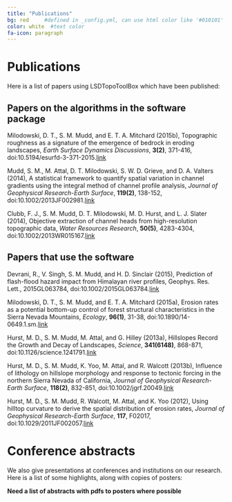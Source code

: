 ```yaml
---
title: "Publications"
bg: red     #defined in _config.yml, can use html color like '#010101'
color: white  #text color
fa-icon: paragraph
---
```


# Publications

Here is a list of papers using LSDTopoToolBox which have been published:

## Papers on the algorithms in the software package

Milodowski, D. T., S. M. Mudd, and E. T. A. Mitchard (2015b), Topographic roughness as a signature of the emergence of bedrock in eroding landscapes, *Earth Surface Dynamics Discussions*, **3(2)**, 371-416, doi:10.5194/esurfd-3-371-2015.[link](http://www.earth-surf-dynam-discuss.net/3/371/2015/esurfd-3-371-2015.html)

Mudd, S. M., M. Attal, D. T. Milodowski, S. W. D. Grieve, and D. A. Valters (2014), A statistical framework to quantify spatial variation in channel gradients using the integral method of channel profile analysis, *Journal of Geophysical Research-Earth Surface*, **119(2)**, 138-152, doi:10.1002/2013JF002981.[link](http://onlinelibrary.wiley.com/doi/10.1002/2013JF002981/abstract)

Clubb, F. J., S. M. Mudd, D. T. Milodowski, M. D. Hurst, and L. J. Slater (2014), Objective extraction of channel heads from high-resolution topographic data, *Water Resources Research*, **50(5)**, 4283-4304, doi:10.1002/2013WR015167.[link](http://onlinelibrary.wiley.com/doi/10.1002/2013WR015167/abstract)

## Papers that use the software

Devrani, R., V. Singh, S. M. Mudd, and H. D. Sinclair (2015), Prediction of flash-flood hazard impact from Himalayan river profiles, Geophys. Res. Lett., 2015GL063784, doi:10.1002/2015GL063784.[link](http://onlinelibrary.wiley.com/doi/10.1002/2015GL063784/full)

Milodowski, D. T., S. M. Mudd, and E. T. A. Mitchard (2015a), Erosion rates as a potential bottom-up control of forest structural characteristics in the Sierra Nevada Mountains, *Ecology*, **96(1)**, 31-38, doi:10.1890/14-0649.1.sm.[link](http://www.esajournals.org/doi/abs/10.1890/14-0649.1)

Hurst, M. D., S. M. Mudd, M. Attal, and G. Hilley (2013a), Hillslopes Record the Growth and Decay of Landscapes, *Science*, **341(6148)**, 868-871, doi:10.1126/science.1241791.[link](http://www.sciencemag.org/content/341/6148/868.abstract)

Hurst, M. D., S. M. Mudd, K. Yoo, M. Attal, and R. Walcott (2013b), Influence of lithology on hillslope morphology and response to tectonic forcing in the northern Sierra Nevada of California, *Journal of Geophysical Research-Earth Surface*, **118(2)**, 832-851, doi:10.1002/jgrf.20049.[link](http://onlinelibrary.wiley.com/doi/10.1002/jgrf.20049/abstract)

Hurst, M. D., S. M. Mudd, R. Walcott, M. Attal, and K. Yoo (2012), Using hilltop curvature to derive the spatial distribution of erosion rates, *Journal of Geophysical Research-Earth Surface*, **117**, F02017, doi:10.1029/2011JF002057.[link](http://onlinelibrary.wiley.com/doi/10.1029/2011JF002057/abstract)


# Conference abstracts

We also give presentations at conferences and institutions on our research. Here
is a list of some highlights, along with copies of posters:

**Need a list of abstracts with pdfs to posters where possible**
